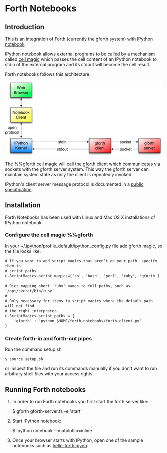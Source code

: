 # Forth Notebooks #

## Introduction ##

This is an integration of Forth (currently the [gforth](https://www.gnu.org/software/gforth/) system)
with [IPython notebook](http://ipython.org/notebook.html).

IPython notebook allows external programs to be called by a mechanism called
[cell magic](http://ipython.org/ipython-doc/stable/interactive/reference.html#magic-command-system)
which passes the cell content of an IPython notebook to stdin of the external program and its stdout
will become the cell result.

Forth notebooks follows this architecture:

![forth notebooks architecture](forth-notebooks-architecture.png "architecture")

The %%gforth cell magic will call the gforth client which communicates via
sockets with the gforth server system. This way the gforth server can maintain
system state as only the client is repeatedly invoked.

IPython's client server message protocol is documented in a 
[public specification](http://ipython.org/ipython-doc/stable/development/messaging.html#messaging).

## Installation ##
Forth Notebooks has been used with Linux and Mac OS X installations of IPython notebook.

### Configure the cell magic %%gforth

In your ~/.ipython/profile_default/ipython_config.py file
add gforth magic, so the file looks like:

    # If you want to add script magics that aren't on your path, specify them in
    # script_paths
    c.ScriptMagics.script_magics=['sh', 'bash', 'perl', 'ruby', 'gforth']

    # Dict mapping short 'ruby' names to full paths, such as '/opt/secret/bin/ruby'
    #
    # Only necessary for items in script_magics where the default path will not find
    # the right interpreter.
    c.ScriptMagics.script_paths = {
        'gforth' : 'python $HOME/forth-notebooks/forth-client.py' 
    }

### Create forth-in and forth-out pipes

Run the command setup.sh
    
    $ source setup.sh

or inspect the file and run its commands manually if you don't want to run arbitrary
shell files with your access rights.

## Running Forth notebooks

1. In order to run Forth notebooks you first start the forth server like:

    $ gforth gforth-server.fs -e 'start'

2. Start IPython notebook:

    $ ipython notebook --matplotlib=inline

3. Once your browser starts with IPython, open one of the sample notebooks such as 
   [hello-forth.ipynb](http://nbviewer.ipython.org/urls/raw.github.com/uho/forth-notebooks/master/hello-forth.ipynb).


